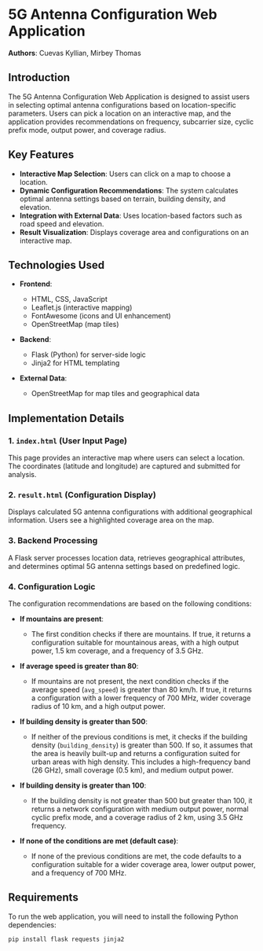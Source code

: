 # 5G Antenna Configuration Web Application

**Authors**: Cuevas Kyllian, Mirbey Thomas

## Introduction

The 5G Antenna Configuration Web Application is designed to assist users in selecting optimal antenna configurations based on location-specific parameters. Users can pick a location on an interactive map, and the application provides recommendations on frequency, subcarrier size, cyclic prefix mode, output power, and coverage radius.

## Key Features

- **Interactive Map Selection**: Users can click on a map to choose a location.
- **Dynamic Configuration Recommendations**: The system calculates optimal antenna settings based on terrain, building density, and elevation.
- **Integration with External Data**: Uses location-based factors such as road speed and elevation.
- **Result Visualization**: Displays coverage area and configurations on an interactive map.

## Technologies Used

- **Frontend**:
  - HTML, CSS, JavaScript
  - Leaflet.js (interactive mapping)
  - FontAwesome (icons and UI enhancement)
  - OpenStreetMap (map tiles)
  
- **Backend**:
  - Flask (Python) for server-side logic
  - Jinja2 for HTML templating
  
- **External Data**:
  - OpenStreetMap for map tiles and geographical data

## Implementation Details

### 1. `index.html` (User Input Page)
This page provides an interactive map where users can select a location. The coordinates (latitude and longitude) are captured and submitted for analysis.

### 2. `result.html` (Configuration Display)
Displays calculated 5G antenna configurations with additional geographical information. Users see a highlighted coverage area on the map.

### 3. Backend Processing
A Flask server processes location data, retrieves geographical attributes, and determines optimal 5G antenna settings based on predefined logic.

### 4. Configuration Logic

The configuration recommendations are based on the following conditions:

- **If mountains are present**: 
    - The first condition checks if there are mountains. If true, it returns a configuration suitable for mountainous areas, with a high output power, 1.5 km coverage, and a frequency of 3.5 GHz.

- **If average speed is greater than 80**: 
    - If mountains are not present, the next condition checks if the average speed (`avg_speed`) is greater than 80 km/h. If true, it returns a configuration with a lower frequency of 700 MHz, wider coverage radius of 10 km, and a high output power.

- **If building density is greater than 500**:
    - If neither of the previous conditions is met, it checks if the building density (`building_density`) is greater than 500. If so, it assumes that the area is heavily built-up and returns a configuration suited for urban areas with high density. This includes a high-frequency band (26 GHz), small coverage (0.5 km), and medium output power.

- **If building density is greater than 100**:
    - If the building density is not greater than 500 but greater than 100, it returns a network configuration with medium output power, normal cyclic prefix mode, and a coverage radius of 2 km, using 3.5 GHz frequency.

- **If none of the conditions are met (default case)**:
    - If none of the previous conditions are met, the code defaults to a configuration suitable for a wider coverage area, lower output power, and a frequency of 700 MHz.

## Requirements

To run the web application, you will need to install the following Python dependencies:

```bash
pip install flask requests jinja2
